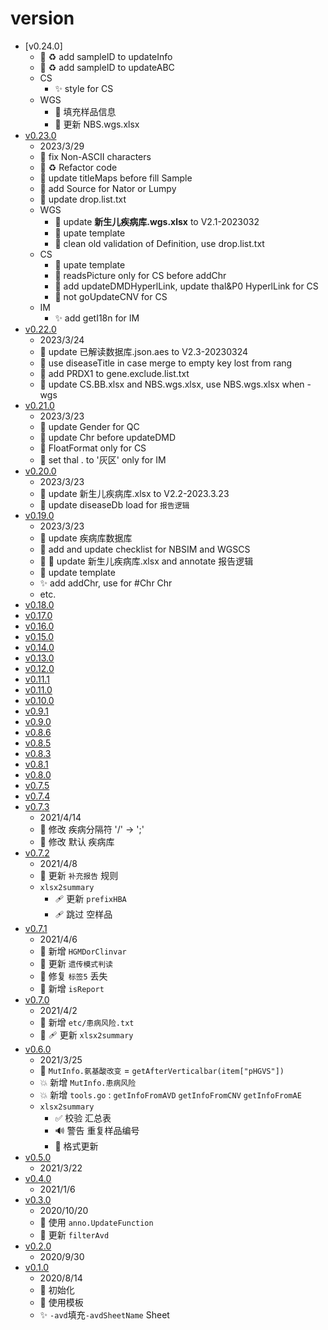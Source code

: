 # version

- [v0.24.0]
  - :art: :recycle: add sampleID to updateInfo
  - :art: :recycle: add sampleID to updateABC
  - CS
    - :sparkles: style for CS
  - WGS
    - :wrench: 填充样品信息
    - :bento: 更新 NBS.wgs.xlsx
- [v0.23.0](cccce254)
  - 2023/3/29
  - :rotating_light: fix Non-ASCII characters
  - :art: :recycle: Refactor code
  - :bug: update titleMaps before fill Sample
  - :wrench: add Source for Nator or Lumpy
  - :wrench: update drop.list.txt
  - WGS
    - :bento: update **新生儿疾病库.wgs.xlsx** to V2.1-2023032
    - :bento: upate template
    - :wrench: clean old validation of Definition, use drop.list.txt
  - CS
    - :bento: upate template
    - :wrench: readsPicture only for CS before addChr
    - :wrench: add updateDMDHyperlLink, update thal&P0 HyperlLink for CS
    - :wrench: not goUpdateCNV for CS
  - IM
    - :sparkles: add getI18n for IM
- [v0.22.0](7c651570)
  - 2023/3/24
  - :bento: update 已解读数据库.json.aes to V2.3-20230324
  - :bug: use diseaseTitle in case merge to empty key lost from rang
  - :wrench: add PRDX1 to gene.exclude.list.txt
  - :bento: update CS.BB.xlsx and NBS.wgs.xlsx, use NBS.wgs.xlsx when -wgs
- [v0.21.0](d933787d)
  - 2023/3/23
  - :wrench: update Gender for QC
  - :wrench: update Chr before updateDMD
  - :wrench: FloatFormat only for CS
  - :wrench: set thal . to '灰区' only for IM
- [v0.20.0](48049684)
  - 2023/3/23
  - :bento: update 新生儿疾病库.xlsx to V2.2-2023.3.23
  - :wrench: update diseaseDb load for `报告逻辑`
- [v0.19.0](ec53a9f6)
  - 2023/3/23
  - :memo: update 疾病库数据库
  - :memo: add and update checklist for NBSIM and WGSCS
  - :bento: :wrench: update 新生儿疾病库.xlsx and annotate 报告逻辑
  - :wrench: update template
  - :sparkles: add addChr, use for #Chr Chr
  - etc.
- [v0.18.0](2ae521de)
- [v0.17.0](ffd9a7af)
- [v0.16.0](603da653)
- [v0.15.0](124d33b8)
- [v0.14.0](2bc323f7)
- [v0.13.0](9f845d80)
- [v0.12.0](588207a2)
- [v0.11.1](63240803)
- [v0.11.0](b07955b0)
- [v0.10.0](14e3ff8f)
- [v0.9.1](794f4771)
- [v0.9.0](2c383931)
- [v0.8.6](dabcf954)
- [v0.8.5](bddfd253)
- [v0.8.3](b2bedaf6)
- [v0.8.1](aa05ac32)
- [v0.8.0](e106a4cf)
- [v0.7.5](267a0639)
- [v0.7.4](ce7d4d6d)
- [v0.7.3](e73444e1)
  - 2021/4/14
  - :wrench: 修改 疾病分隔符 '/' -> ';'
  - :wrench: 修改 默认 疾病库
- [v0.7.2](d413e74f)
  - 2021/4/8
  - :wrench: 更新 `补充报告` 规则
  - `xlsx2summary`
    - :adhesive_bandage: 更新 `prefixHBA`
    - :adhesive_bandage: 跳过 空样品
- [v0.7.1](c52bdd4f)
  - 2021/4/6
  - :wrench: 新增 `HGMDorClinvar`
  - :wrench: 更新 `遗传模式判读`
  - :bug: 修复 `标签5` 丢失
  - :wrench: 新增 `isReport`
- [v0.7.0](50462909)
  - 2021/4/2
  - :bento: 新增 `etc/患病风险.txt`
  - :wrench: :adhesive_bandage: 更新 `xlsx2summary`
- [v0.6.0](aa20750f)
  - 2021/3/25
  - :triangular_flag_on_post: `MutInfo.氨基酸改变` = `getAfterVerticalbar(item["pHGVS"])`
  - :boom: 新增 `MutInfo.患病风险`
  - :boom: 新增 `tools.go` : `getInfoFromAVD` `getInfoFromCNV` `getInfoFromAE`
  - `xlsx2summary`
    - :white_check_mark: 校验 汇总表
    - :loud_sound: 警告 重复样品编号
    - :wrench: 格式更新
- [v0.5.0](6dcdc236)
  - 2021/3/22
- [v0.4.0](20677f37)
  - 2021/1/6
- [v0.3.0](595472d2)
  - 2020/10/20
  - :wrench: 使用 `anno.UpdateFunction`
  - :wrench: 更新 `filterAvd`
- [v0.2.0](ab74f685)
  - 2020/9/30
- [v0.1.0](073d11ad)
  - 2020/8/14
  - :tada: 初始化
  - :bento: 使用模板
  - :sparkles: `-avd`填充`-avdSheetName` Sheet
